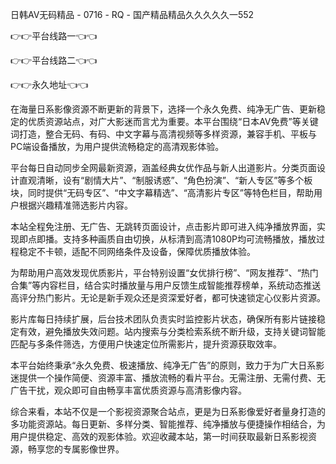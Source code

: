 日韩AV无码精品 - 0716 - RQ - 国产精品精品久久久久久一552

👉👉平台线路一👈👈

👉👉平台线路二👈👈

👉👉永久地址👈👈

在海量日系影像资源不断更新的背景下，选择一个永久免费、纯净无广告、更新稳定的优质资源站点，对广大影迷而言尤为重要。本平台围绕“日本AV免费”等关键词打造，整合无码、有码、中文字幕与高清视频等多样资源，兼容手机、平板与PC端设备播放，为用户提供流畅稳定的高清观影体验。

平台每日自动同步全网最新资源，涵盖经典女优作品与新人出道影片。分类页面设计直观清晰，设有“剧情大片”、“制服诱惑”、“角色扮演”、“新人专区”等多个板块，同时提供“无码专区”、“中文字幕精选”、“高清影片专区”等特色栏目，帮助用户根据兴趣精准筛选影片内容。

本站全程免注册、无广告、无跳转页面设计，点击影片即可进入纯净播放界面，实现即点即播。支持多种画质自由切换，从标清到高清1080P均可流畅播放，播放过程稳定不卡顿，适配不同网络条件及设备，保障优质播放体验。

为帮助用户高效发现优质影片，平台特别设置“女优排行榜”、“网友推荐”、“热门合集”等内容栏目，结合实时播放量与用户反馈生成智能推荐榜单，系统动态推送高评分热门影片。无论是新手观众还是资深爱好者，都可快速锁定心仪影片资源。

影片库每日持续扩展，后台技术团队负责实时监控影片状态，确保所有影片链接稳定有效，避免播放失效问题。站内搜索与分类检索系统不断升级，支持关键词智能匹配与多条件筛选，方便用户快速定位所需影片，提升资源获取效率。

本平台始终秉承“永久免费、极速播放、纯净无广告”的原则，致力于为广大日系影迷提供一个操作简便、资源丰富、播放流畅的看片平台。无需注册、无需付费、无广告干扰，观众即可自由畅享丰富优质资源与高清影像内容。

综合来看，本站不仅是一个影视资源聚合站点，更是为日系影像爱好者量身打造的多功能资源站。每日更新、多样分类、智能推荐、纯净播放与便捷操作相结合，为用户提供稳定、高效的观影体验。欢迎收藏本站，第一时间获取最新日系影视资源，畅享您的专属影像世界。
